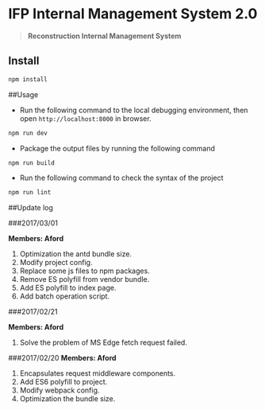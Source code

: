 # IFP Internal Management System 2.0


> **Reconstruction Internal Management System**

## Install

```bash
npm install
```

##Usage
- Run the following command to the local debugging environment, then open `http://localhost:8000` in browser.

```bash
npm run dev
```

- Package the output files by running the following command

```bash
npm run build
```

- Run the following command to check the syntax of the project
	
```bash
npm run lint
```

##Update log

###2017/03/01

**Members: Aford**

1. Optimization the antd bundle size.
2. Modify project config.
3. Replace some js files to npm packages.
4. Remove ES polyfill from vendor bundle.
5. Add ES polyfill to index page.
6. Add batch operation script.

###2017/02/21

**Members: Aford**

1. Solve the problem of MS Edge fetch request failed.


###2017/02/20
**Members: Aford**

1. Encapsulates request middleware components.
2. Add ES6 polyfill to project.
3. Modify webpack config.
4. Optimization the bundle size.


